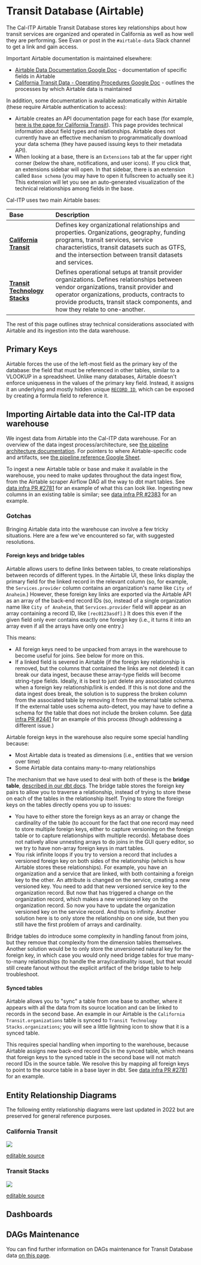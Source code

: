 # Transit Database (Airtable)

The Cal-ITP Airtable Transit Database stores key relationships about how transit services are organized and operated in California as well as how well they are performing. See Evan or post in the `#airtable-data` Slack channel to get a link and gain access.

Important Airtable documentation is maintained elsewhere:

- [Airtable Data Documentation Google Doc](https://docs.google.com/document/d/1KvlYRYB8cnyTOkT1Q0BbBmdQNguK_AMzhSV5ELXiZR4/edit#heading=h.u7y2eosf0i1d) - documentation of specific fields in Airtable
- [California Transit Data - Operating Procedures Google Doc](https://docs.google.com/document/d/1IO8x9-31LjwmlBDH0Jri-uWI7Zygi_IPc9nqd7FPEQM/edit) -  outlines the processes by which Airtable data is maintained

In addition, some documentation is available automatically within Airtable (these require Airtable authentication to access):

- Airtable creates an API documentation page for each base (for example, [here is the page for California Transit](https://airtable.com/appPnJWrQ7ui4UmIl/api/docs)). This page provides technical information about field types and relationships. Airtable does not currently have an effective mechanism to programmatically download your data schema (they have paused issuing keys to their metadata API).
- When looking at a base, there is an `Extensions` tab at the far upper right corner (below the share, notifications, and user icons). If you click that, an extensions sidebar will open. In that sidebar, there is an extension called `Base schema` (you may have to open it fullscreen to actually see it.) This extension will let you see an auto-generated visualization of the technical relationships among fields in the base.

Cal-ITP uses two main Airtable bases:

| **Base** | **Description** |
| :------------ | :-------------- |
| [**California Transit**](#california-transit) | Defines key organizational relationships and properties. Organizations, geography, funding programs,  transit services, service characteristics, transit datasets such as GTFS, and the intersection between transit datasets and services.
| [**Transit Technology Stacks**](#transit-technology-stacks) | Defines operational setups at transit provider organizations. Defines relationships between vendor organizations, transit provider and operator organizations, products, contracts to provide products, transit stack components, and how they relate to one-another.

The rest of this page outlines stray technical considerations associated with Airtable and its ingestion into the data warehouse.

## Primary Keys

Airtable forces the use of the left-most field as the primary key of the database: the field that must be referenced in other tables, similar to a VLOOKUP in a spreadsheet. Unlike many databases, Airtable doesn't enforce uniqueness in the values of the primary key field.  Instead, it assigns it an underlying and mostly hidden unique [`RECORD ID`](https://support.airtable.com/hc/en-us/articles/360051564873-Record-ID), which can be exposed by creating a formula field to reference it.

## Importing Airtable data into the Cal-ITP data warehouse

We ingest data from Airtable into the Cal-ITP data warehouse. For an overview of the data ingest process/architecture, see [the pipeline architecture documentation](architecture-data). For pointers to where Airtable-specific code and artifacts, see [the pipeline reference Google Sheet](https://docs.google.com/spreadsheets/d/1bv1K5lZMnq1eCSZRy3sPd3MgbdyghrMl4u8HvjNjWPw/edit#gid=0).

To ingest a new Airtable table or base and make it available in the warehouse, you need to make updates throughout the data ingest flow, from the Airtable scraper Airflow DAG all the way to dbt mart tables. See [data infra PR #2781](https://github.com/cal-itp/data-infra/pull/2781) for an example of what this can look like. Ingesting new columns in an existing table is similar; see [data infra PR #2383](https://github.com/cal-itp/data-infra/pull/2383) for an example.

### Gotchas

Bringing Airtable data into the warehouse can involve a few tricky situations. Here are a few we've encountered so far, with suggested resolutions.

#### Foreign keys and bridge tables

Airtable allows users to define links between tables, to create relationships between records of different types. In the Airtable UI, these links display the primary field for the linked record in the relevant column (so, for example, the `Services.provider` column contains an organization's name like `City of Anaheim`.) However, these foreign key links are exported via the Airtable API as an array of the back-end record IDs (so, instead of a single organization name like `City of Anaheim`, that `Services.provider` field will appear as an array containing a record ID, like `[rec0123asdf]`.) It does this even if the given field only ever contains exactly one foreign key (i.e., it turns it into an array even if all the arrays have only one entry.)

This means:

- All foreign keys need to be unpacked from arrays in the warehouse to become useful for joins. See below for more on this.
- If a linked field is severed in Airtable (if the foreign key relationship is removed, but the columns that contained the links are not deleted) it can break our data ingest, because these array-type fields will become string-type fields. Ideally, it is best to just delete any associated columns when a foreign key relationship/link is ended. If this is not done and the data ingest does break, the solution is to suppress the broken column from the associated table by removing it from the external table schema. If the external table uses schema auto-detect, you may have to define a schema for the table that does not include the broken column. See [data infra PR #2441](https://github.com/cal-itp/data-infra/pull/2441) for an example of this process (though addressing a different issue.)

Airtable foreign keys in the warehouse also require some special handling because:

- Most Airtable data is treated as dimensions (i.e., entities that we version over time)
- Some Airtable data contains many-to-many relationships

The mechanism that we have used to deal with both of these is the **bridge table**, [described in our dbt docs](https://dbt-docs.calitp.org/#%21/overview). The bridge table stores the foreign key pairs to allow you to traverse a relationship, instead of trying to store these on each of the tables in the relationship itself. Trying to store the foreign keys on the tables directly opens you up to issues:

- You have to either store the foreign keys as an array or change the cardinality of the table (to account for the fact that one record may need to store multiple foreign keys, either to capture versioning on the foreign table or to capture relationships with multiple records). Metabase does not natively allow unnesting arrays to do joins in the GUI query editor, so we try to have non-array foreign keys in mart tables.
- You risk infinite loops if you try to version a record that includes a versioned foreign key on both sides of the relationship (which is how Airtable stores these relationships). For example, you have an organization and a service that are linked, with both containing a foreign key to the other. An attribute is changed on the service, creating a new versioned key. You need to add that new versioned service key to the organization record. But now that has triggered a change on the organization record, which makes a new versioned key on the organization record. So now you have to update the organization versioned key on the service record. And thus to infinity. Another solution here is to only store the relationship on one side, but then you still have the first problem of arrays and cardinality.

Bridge tables do introduce some complexity in handling fanout from joins, but they remove that complexity from the dimension tables themselves. Another solution would be to only store the unversioned natural key for the foreign key, in which case you would only need bridge tables for true many-to-many relationships (to handle the array/cardinality issue), but that would still create fanout without the explicit artifact of the bridge table to help troubleshoot.

#### Synced tables

Airtable allows you to "sync" a table from one base to another, where it appears with all the data from its source location and can be linked to records in the second base. An example in our Airtable is the `California Transit.organizations` table is synced to `Transit Technology Stacks.organizations`; you will see a little lightning icon to show that it is a synced table.

This requires special handling when importing to the warehouse, because Airtable assigns new back-end record IDs in the synced table, which means that foreign keys to the synced table in the second base will not match record IDs in the source table. We resolve this by mapping all foreign keys to point to the source table in a base layer in dbt. See [data infra PR #2781](https://github.com/cal-itp/data-infra/pull/2781) for an example.

## Entity Relationship Diagrams

The following entity relationship diagrams were last updated in 2022 but are preserved for general reference purposes.

### California Transit

[![](https://mermaid.ink/img/pako:eNqVVEtv4jAQ_iuWz0W9c1stbbWHbhFw5DLEEzJax07HDqss4b_vOCQQXlLLBSX6XuP5nL3OvEE91cgzgi1DuXZKfh-8BUf_IJJ36tBOJn6vlsg7ynCq1roEB1sMa_0ltK-QIT6C-w7-FvMwgwgBY6Jk3oW6_BalYm_q7HuUemMpFEfOY9b4XaJRUBUwuqj8GO3zu9btQxEwJTkKEZnc9sta7a3W-_zjebGa_1C5ZxULVJIO0sN3RCRQolYWnEt5oI6FZ4rNQ9VHw7bqp69dbN7QS6OqounlCwTzWQPLwGgUuUHnCq3atgs4t5DhhYbBkDFtMKiso0ws7tCKkoQqjwFG8V4l77KR4y0HxeuRoaosiVr05wL0vQ3D8kc9Pu4dIoMLFAer3qx2Rk5tzilu2V2C9oKcC-DUzQUZ5AV-1sRYpiLdml1mS6QXS1uSwsbm5HLDsvLvgtCwA5Pt93czX3ck_Y3oX6WLkTQYc4tZlBVtmsF7dHGG2e4wKS2mrJiCkM8VXkH4c_c8Bep3GJ7_ehaAPxXiFdG8Y2TKwtCoq5t7bkIqJqOVne5QiaLnCE7mO9v_Xs1-SUMGpXEJQtIqvDXinueUEdgEV0acujz6SZco3SIj38h90ltrcSxxrY8xcqhtTE4HgdaVEPHFUPSsp5FrfNJyjfyycdnwfMT0H1s9zcEGPPwHJNjt_A)](https://mermaid-js.github.io/mermaid-live-editor/edit/#pako:eNqVVEtv4jAQ_iuWz0W9c1stbbWHbhFw5DLEEzJax07HDqss4b_vOCQQXlLLBSX6XuP5nL3OvEE91cgzgi1DuXZKfh-8BUf_IJJ36tBOJn6vlsg7ynCq1roEB1sMa_0ltK-QIT6C-w7-FvMwgwgBY6Jk3oW6_BalYm_q7HuUemMpFEfOY9b4XaJRUBUwuqj8GO3zu9btQxEwJTkKEZnc9sta7a3W-_zjebGa_1C5ZxULVJIO0sN3RCRQolYWnEt5oI6FZ4rNQ9VHw7bqp69dbN7QS6OqounlCwTzWQPLwGgUuUHnCq3atgs4t5DhhYbBkDFtMKiso0ws7tCKkoQqjwFG8V4l77KR4y0HxeuRoaosiVr05wL0vQ3D8kc9Pu4dIoMLFAer3qx2Rk5tzilu2V2C9oKcC-DUzQUZ5AV-1sRYpiLdml1mS6QXS1uSwsbm5HLDsvLvgtCwA5Pt93czX3ck_Y3oX6WLkTQYc4tZlBVtmsF7dHGG2e4wKS2mrJiCkM8VXkH4c_c8Bep3GJ7_ehaAPxXiFdG8Y2TKwtCoq5t7bkIqJqOVne5QiaLnCE7mO9v_Xs1-SUMGpXEJQtIqvDXinueUEdgEV0acujz6SZco3SIj38h90ltrcSxxrY8xcqhtTE4HgdaVEPHFUPSsp5FrfNJyjfyycdnwfMT0H1s9zcEGPPwHJNjt_A)

[editable source](https://mermaid-js.github.io/mermaid-live-editor/edit/#pako:eNqVVEtv4jAQ_iuWz0W9c1stbbWHbhFw5DLEEzJax07HDqss4b_vOCQQXlLLBSX6XuP5nL3OvEE91cgzgi1DuXZKfh-8BUf_IJJ36tBOJn6vlsg7ynCq1roEB1sMa_0ltK-QIT6C-w7-FvMwgwgBY6Jk3oW6_BalYm_q7HuUemMpFEfOY9b4XaJRUBUwuqj8GO3zu9btQxEwJTkKEZnc9sta7a3W-_zjebGa_1C5ZxULVJIO0sN3RCRQolYWnEt5oI6FZ4rNQ9VHw7bqp69dbN7QS6OqounlCwTzWQPLwGgUuUHnCq3atgs4t5DhhYbBkDFtMKiso0ws7tCKkoQqjwFG8V4l77KR4y0HxeuRoaosiVr05wL0vQ3D8kc9Pu4dIoMLFAer3qx2Rk5tzilu2V2C9oKcC-DUzQUZ5AV-1sRYpiLdml1mS6QXS1uSwsbm5HLDsvLvgtCwA5Pt93czX3ck_Y3oX6WLkTQYc4tZlBVtmsF7dHGG2e4wKS2mrJiCkM8VXkH4c_c8Bep3GJ7_ehaAPxXiFdG8Y2TKwtCoq5t7bkIqJqOVne5QiaLnCE7mO9v_Xs1-SUMGpXEJQtIqvDXinueUEdgEV0acujz6SZco3SIj38h90ltrcSxxrY8xcqhtTE4HgdaVEPHFUPSsp5FrfNJyjfyycdnwfMT0H1s9zcEGPPwHJNjt_A)

### Transit Stacks

[![](https://mermaid.ink/img/pako:eNqdk7tuwzAMRX9F0JzH7jXp0ClF09ELITGyAFs0KClFG-ffS7_6SNu0iEbp3MtLSjppQxZ1oZG3HhxDUwYla8cOgn-F5ClEde6WSzqpPfLRGyxUqRsI4DCW-kecBnxDITGY1PP0HP4PV1Tb6_QDk80jHLGuB3jEp4wbaloKGJIoVqvuS3YfVY5oVSLV1hDWYy9rapEh4Vz3N6NPpcUoSlQF8bqoU-8bk0wa9cH9JbwYi-hapqO3ffaKKbvqo-9HrMcRVb79ZtZ1Q4rL_d50x975AEOcOJ4rMwNzulvNn4Adpht9pwlsIcHeVNhA73gfxSUENEmGkKOkLrVe6Aa5AW_lHZ9651InEchV9hKLB8j1UPMsaG6t3PKd9YlYFweoIy405ET7l2B0kTjjDE0_YqLOb7JEHuQ)](https://mermaid-js.github.io/mermaid-live-editor/edit/#pako:eNqdk7tuwzAMRX9F0JzH7jXp0ClF09ELITGyAFs0KClFG-ffS7_6SNu0iEbp3MtLSjppQxZ1oZG3HhxDUwYla8cOgn-F5ClEde6WSzqpPfLRGyxUqRsI4DCW-kecBnxDITGY1PP0HP4PV1Tb6_QDk80jHLGuB3jEp4wbaloKGJIoVqvuS3YfVY5oVSLV1hDWYy9rapEh4Vz3N6NPpcUoSlQF8bqoU-8bk0wa9cH9JbwYi-hapqO3ffaKKbvqo-9HrMcRVb79ZtZ1Q4rL_d50x975AEOcOJ4rMwNzulvNn4Adpht9pwlsIcHeVNhA73gfxSUENEmGkKOkLrVe6Aa5AW_lHZ9651InEchV9hKLB8j1UPMsaG6t3PKd9YlYFweoIy405ET7l2B0kTjjDE0_YqLOb7JEHuQ)

[editable source](https://mermaid-js.github.io/mermaid-live-editor/edit/#pako:eNqdk7tuwzAMRX9F0JzH7jXp0ClF09ELITGyAFs0KClFG-ffS7_6SNu0iEbp3MtLSjppQxZ1oZG3HhxDUwYla8cOgn-F5ClEde6WSzqpPfLRGyxUqRsI4DCW-kecBnxDITGY1PP0HP4PV1Tb6_QDk80jHLGuB3jEp4wbaloKGJIoVqvuS3YfVY5oVSLV1hDWYy9rapEh4Vz3N6NPpcUoSlQF8bqoU-8bk0wa9cH9JbwYi-hapqO3ffaKKbvqo-9HrMcRVb79ZtZ1Q4rL_d50x975AEOcOJ4rMwNzulvNn4Adpht9pwlsIcHeVNhA73gfxSUENEmGkKOkLrVe6Aa5AW_lHZ9651InEchV9hKLB8j1UPMsaG6t3PKd9YlYFweoIy405ET7l2B0kTjjDE0_YqLOb7JEHuQ)

## Dashboards

## DAGs Maintenance

You can find further information on DAGs maintenance for Transit Database data [on this page](dags-maintenance).
